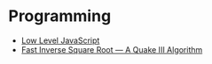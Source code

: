 # Programming

* [Low Level JavaScript][1]
* [Fast Inverse Square Root — A Quake III Algorithm][2]

[1]: https://www.youtube.com/c/LowLevelJavaScript
[2]: https://www.youtube.com/watch?v=p8u_k2LIZyo
